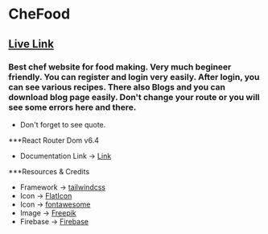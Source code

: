 # CheFood

## [Live Link](https://assignment-10-e25d0.web.app/)

### Best chef website for food making. Very much begineer friendly. You can register and login very easily. After login, you can see various recipes. There also Blogs and you can download blog page easily. Don't change your route or you will see some errors here and there.

- Don't forget to see quote.

\*\*\*React Router Dom v6.4

- Documentation Link -> [Link](https://reactrouter.com/en/main/start/overview)

\*\*\*Resources & Credits

- Framework -> [tailwindcss](https://tailwindcss.com/)
- Icon -> [FlatIcon](https://www.flaticon.com/)
- Icon -> [fontawesome](https://fontawesome.com/)
- Image -> [Freepik](https://www.freepik.com/)
- Firebase -> [Firebase](https://firebase.google.com/)

